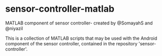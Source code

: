 # sensor-controller-matlab
MATLAB component of sensor controller- created by @SomayahS and @niyazil

This is a collection of MATLAB scripts that may be used with the Android component of the sensor controller,
contained in the repository 'sensor-controller'.

